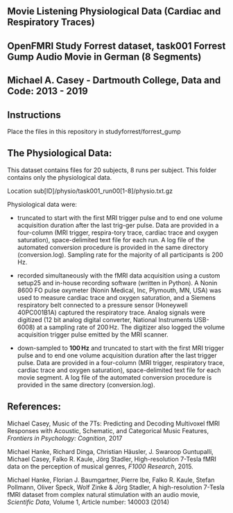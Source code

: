 <h2>Movie Listening Physiological Data (Cardiac and Respiratory Traces)</h2>
<h2>OpenFMRI Study Forrest dataset, task001 Forrest Gump Audio Movie in German (8 Segments)</h2>
<h2>Michael A. Casey - Dartmouth College, Data and Code: 2013 - 2019</h2>

<h2>Instructions</h2>
Place the files in this repository in studyforrest/forrest_gump <h2>

<h2>The Physiological Data:</h2>

This dataset contains files for 20 subjects, 8 runs per subject. This folder contains only the physiological data.

Location sub[ID]/physio/task001_run00[1-8]/physio.txt.gz 
    
Physiological data were:

- truncated to start with the first MRI trigger pulse and to end one volume acquisition duration after the last trig-ger pulse. Data are provided in a four-column (MRI trigger, respira-tory trace, cardiac trace and oxygen saturation), space-delimited text file for each run. A log file of the automated conversion procedure is provided in the same directory (conversion.log). Sampling rate for the majority of all participants is 200 Hz.

- recorded simultaneously with the fMRI data acquisition using a custom setup25 and in-house recording software (written in Python). A Nonin 8600 FO pulse oxymeter (Nonin Medical, Inc, Plymouth, MN, USA) was used to measure cardiac trace and oxygen saturation, and a Siemens respiratory belt connected to a pressure sensor (Honeywell 40PC001B1A) captured the respiratory trace. Analog signals were digitized (12 bit analog digital converter, National Instruments USB-6008) at a sampling rate of 200 Hz. The digitizer also logged the volume acquisition trigger pulse emitted by the MRI scanner.

- down-sampled to <b>100 Hz</b> and truncated to start with the first MRI trigger pulse and to end one volume acquisition duration after the last trigger pulse. Data are provided in a four-column (MRI trigger, respiratory trace, cardiac trace and oxygen saturation), space-delimited text file for each movie segment. A log file of the automated conversion procedure is provided in the same directory (conversion.log).

<h2>References:</h2>

Michael Casey, Music of the 7Ts: Predicting and Decoding Multivoxel fMRI Responses with Acoustic, Schematic, and Categorical Music Features, <i>Frontiers in Psychology: Cognition</i>, 2017

Michael Hanke, Richard Dinga, Christian Häusler, J. Swaroop Guntupalli, Michael Casey, Falko R. Kaule, Jörg Stadler, High-resolution 7-Tesla fMRI data on the perception of musical genres, <i>F1000 Research</i>, 2015.

Michael Hanke, Florian J. Baumgartner, Pierre Ibe, Falko R. Kaule, Stefan Pollmann, Oliver Speck, Wolf Zinke & Jörg Stadler, A high-resolution 7-Tesla fMRI dataset from complex natural stimulation with an audio movie, <i>Scientific Data</i>, Volume 1, Article number: 140003 (2014) <br />

